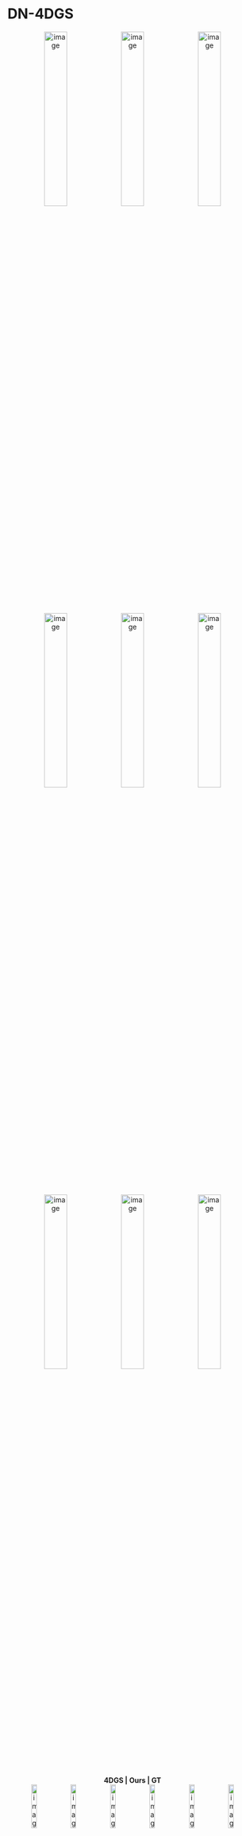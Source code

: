 # DN-4DGS

<div align="center">
<img width="30%" alt="image" src="gif/video_rgb_flame_sal1.gif">
<img width="30%" alt="image" src="gif/video_rgb_flame_sal.gif">
<img width="30%" alt="image" src="gif/video_rgb_flame_sal_gt.gif">
</div>

<div align="center">
<img width="30%" alt="image" src="gif/video_rgb_flame1.gif">
<img width="30%" alt="image" src="gif/video_rgb_flame.gif">
<img width="30%" alt="image" src="gif/flame_video_rgb_gt.gif">

</div>

<div align="center">
<img width="30%" alt="image" src="gif/video_rgb1.gif">
<img width="30%" alt="image" src="gif/video_rgb.gif">
<img width="30%" alt="image" src="gif/video_rgbgt.gif">

</div>

<div align="center">
<b>  4DGS | Ours | GT </b> 
</div>


<div align="center">
<img width="15%" alt="image" src="gif/chicken_can_4dgs.gif">
<img width="15%" alt="image" src="gif/chicken_4dgs.gif">
<img width="15%" alt="image" src="gif/chicken_ours_4dgs.gif">
<img width="15%" alt="image" src="gif/chicken_ours_render1.gif">
<img width="15%" alt="image" src="gif/chicken_ours_render2.gif">
<img width="15%" alt="image" src="gif/chicken_ours_gt.gif">
</div>

<div align="center">
<img width="15%" alt="image" src="gif/video_rgb_renders_can_banana.gif">
<img width="15%" alt="image" src="gif/video_rgb_renders_banana.gif">
<img width="15%" alt="image" src="gif/video_rgb_can_banana.gif">
<img width="15%" alt="image" src="gif/video_rgb_renders_1_banana.gif">
<img width="15%" alt="image" src="gif/video_rgb_renders_2_banana.gif">
<img width="15%" alt="image" src="gif/video_rgb_gt_banana.gif">
</div>

<div align="center">
<b> Canonical 3D Gaussians (4DGaussian) | Deformable 3D Gaussians
(4DGaussian) | Canonical 3D Gaussians (Ours) | Deformable 3D Gaussians Stage 1 (Ours) | Deformable 3D Gaussians Stage 2 (Ours) | GT </b> 
</div> 
